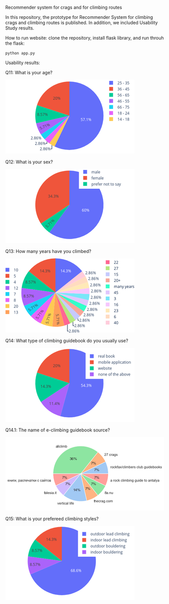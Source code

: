 Recommender system for crags and for climbing routes

In this repository, the prototype for Recommender System for climbing crags and climbing routes is published.
In addition, we included Usability Study results.

How to run website:
clone the repository, install flask library, and run throuh the flask:
```
python app.py
```

Usability results:

Q11: What is your age?

![Question 11 summary](/Usability_study/img/Q11.png?raw=true "Participants' age")

Q12: What is your sex?

![Question 12 summary](/Usability_study/img/Q12.png?raw=true "Participants' sex")

Q13: How many years have you climbed?

![Question 13 summary](/Usability_study/img/Q13.png?raw=true "Participants' climbing experience")

Q14: What type of climbing guidebook do you usually use?

![Question 14 summary](/Usability_study/img/Q14.png?raw=true "Participants' type of climbing guidebooks")

Q14.1: The name of e-climbing guidebook source?

![Question 14.1 summary](/Usability_study/img/Q14.1.png?raw=true "Name of e-climbing guidebook source")

Q15: What is your prefereed climbing styles?

![Question 15 summary](/Usability_study/img/Q15.png?raw=true "Participants' climbing styles")
